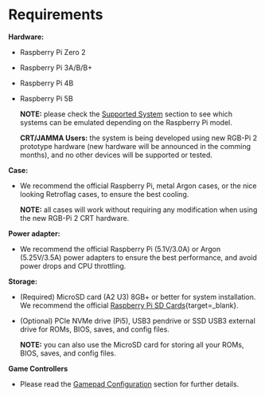 # Requirements

**Hardware:**

* Raspberry Pi Zero 2
* Raspberry Pi 3A/B/B+
* Raspberry Pi 4B
* Raspberry Pi 5B

    **NOTE:** please check the [Supported System](./systems.md#compatibility-matrix) section to see which systems can be emulated depending on the Raspberry Pi model.

    **CRT/JAMMA Users:** the system is being developed using new RGB-Pi 2 prototype hardware (new hardware will be announced in the comming months), and no other devices will be supported or tested.

**Case:**

* We recommend the official Raspberry Pi, metal Argon cases, or the nice looking Retroflag cases, to ensure the best cooling.

    **NOTE:** all cases will work without requiring any modification when using the new RGB-Pi 2 CRT hardware.

**Power adapter:**

* We recommend the official Raspberry Pi (5.1V/3.0A) or Argon (5.25V/3.5A) power adapters to ensure the best performance, and avoid power drops and CPU throttling.

**Storage:**

* (Required) MicroSD card (A2 U3) 8GB+ or better for system installation. We recommend the official [Raspberry Pi SD Cards](https://www.raspberrypi.com/products/sd-cards/){target=_blank}.
* (Optional) PCIe NVMe drive (Pi5), USB3 pendrive or SSD USB3 external drive for ROMs, BIOS, saves, and config files.

    **NOTE:** you can also use the MicroSD card for storing all your ROMs, BIOS, saves, and config files.

**Game Controllers**

* Please read the [Gamepad Configuration](gpadbasic.md) section for further details.
